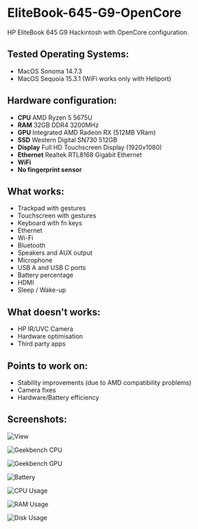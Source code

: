 # EliteBook-645-G9-OpenCore
HP EliteBook 645 G9 Hackintosh with OpenCore configuration.

## Tested Operating Systems:
- MacOS Sonoma 14.7.3
- MacOS Sequoia 15.3.1 (WiFi works only with Heliport)

## Hardware configuration:
- **CPU** AMD Ryzen 5 5675U
- **RAM** 32GB DDR4 3200MHz
- **GPU** Integrated AMD Radeon RX (512MB VRam)
- **SSD** Western Digital SN730 512GB
- **Display** Full HD Touchscreen Display (1920x1080)
- **Ethernet** Realtek RTL8168 Gigabit Ethernet
- **WiFi** 
- **No fingerprint sensor**

## What works:
- Trackpad with gestures
- Touchscreen with gestures
- Keyboard with fn keys
- Ethernet
- Wi-Fi
- Bluetooth
- Speakers and AUX output
- Microphone
- USB A and USB C ports
- Battery percentage
- HDMI
- Sleep / Wake-up

## What doesn't works:
- HP IR/UVC Camera
- Hardware optimisation
- Third party apps

## Points to work on:
- Stability improvements (due to AMD compatibility problems)
- Camera fixes
- Hardware/Battery efficiency

## Screenshots:
![View](https://github.com/user-attachments/assets/4c0c9fdb-d0fe-4f36-9214-b0ad4707821c)

![Geekbench CPU](https://github.com/user-attachments/assets/8b5e217f-9c23-4821-900f-1e68a54f628f)

![Geekbench GPU](https://github.com/user-attachments/assets/1448604f-a548-4809-a94d-920752be8f89)

![Battery](https://github.com/user-attachments/assets/75643bb4-75ad-4e23-b983-dec94b72e7e2)

![CPU Usage](https://github.com/user-attachments/assets/d0d48479-63f5-4b55-aab6-e1708f3e2256)

![RAM Usage](https://github.com/user-attachments/assets/0a3249f8-4515-450d-8f93-9f40da73af1c)

![Disk Usage](https://github.com/user-attachments/assets/dac30695-ecd0-4bf9-98a7-ffac25d961bd)
